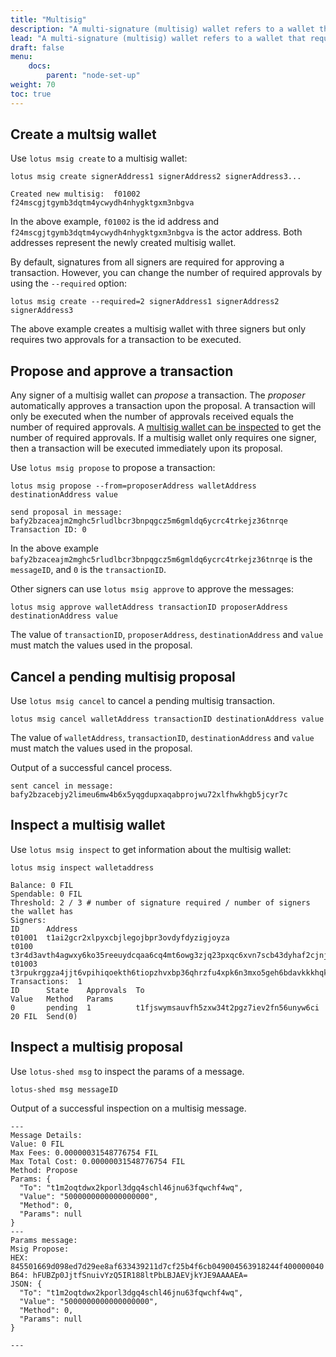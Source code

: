 ```yaml
---
title: "Multisig"
description: "A multi-signature (multisig) wallet refers to a wallet that requires multiple keys to authorize a `FIL` transactions."
lead: "A multi-signature (multisig) wallet refers to a wallet that requires multiple keys to authorize a `FIL` transactions."
draft: false
menu:
    docs:
        parent: "node-set-up"
weight: 70
toc: true
---
```


## Create a multsig wallet

Use `lotus msig create` to a multisig wallet:

```shell with-output
lotus msig create signerAddress1 signerAddress2 signerAddress3...
```
```
Created new multisig:  f01002 f24mscgjtgymb3dqtm4ycwydh4nhygktgxm3nbgva
```

In the above example, `f01002` is the id address and `f24mscgjtgymb3dqtm4ycwydh4nhygktgxm3nbgva` is the actor address. Both addresses represent the newly created multisig wallet.

By default, signatures from all signers are required for approving a transaction. However, you can change the number of required approvals by using the `--required` option:

```shell
lotus msig create --required=2 signerAddress1 signerAddress2 signerAddress3
```

The above example creates a multisig wallet with three signers but only requires two approvals for a transaction to be executed.

## Propose and approve a transaction

Any signer of a multisig wallet can _propose_ a transaction. The _proposer_ automatically approves a transaction upon the proposal. A transaction will only be executed when the number of approvals received equals the number of required approvals. A [multisig wallet can be inspected](#inspect-a-multisig-wallet) to get the number of required approvals. If a multisig wallet only requires one signer, then a transaction will be executed immediately upon its proposal.

Use `lotus msig propose` to propose a transaction:

````shell with-output
lotus msig propose --from=proposerAddress walletAddress destinationAddress value
````
````
send proposal in message:  bafy2bzaceajm2mghc5rludlbcr3bnpqgcz5m6gmldq6ycrc4trkejz36tnrqe
Transaction ID: 0
````

In the above example `bafy2bzaceajm2mghc5rludlbcr3bnpqgcz5m6gmldq6ycrc4trkejz36tnrqe` is the `messageID`, and `0` is the `transactionID`.

Other signers can use `lotus msig approve` to approve the messages:

```shell
lotus msig approve walletAddress transactionID proposerAddress destinationAddress value
```

The value of `transactionID`, `proposerAddress`, `destinationAddress` and `value` must match the values used in the proposal.

## Cancel a pending multisig proposal

Use `lotus msig cancel` to cancel a pending multisig transaction. 

```shell
lotus msig cancel walletAddress transactionID destinationAddress value
```

The value of `walletAddress`, `transactionID`, `destinationAddress` and `value` must match the values used in the proposal.

Output of a successful cancel process.

```shell
sent cancel in message:  bafy2bzacebjy2limeu6mw4b6x5yqgdupxaqabprojwu72xlfhwkhgb5jcyr7c
```
## Inspect a multisig wallet

Use `lotus msig inspect` to get information about the multisig wallet:

```shell with-output
lotus msig inspect walletaddress
```
```
Balance: 0 FIL
Spendable: 0 FIL
Threshold: 2 / 3 # number of signature required / number of signers the wallet has
Signers:
ID      Address
t01001  t1ai2gcr2xlpyxcbjlegojbpr3ovdyfdyzigjoyza
t0100   t3r4d3avth4agwxy6ko35reeuydcqaa6cq4mt6owg3zjq23pxqc6xvn7scb43dyhaf2cjnjhtioek6innbpgda
t01003  t3rpukrggza4jjt6vpihiqoekth6tiopzhvxbp36qhrzfu4xpk6n3mxo5geh6bdavkkkhqk7owt2an2wrundtq
Transactions:  1
ID      State    Approvals  To                                         Value   Method   Params
0       pending  1          t1fjswymsauvfh5zxw34t2pgz7iev2fn56unyw6ci  20 FIL  Send(0)
```

## Inspect a multisig proposal
Use `lotus-shed msg` to inspect the params of a message.

```shell
lotus-shed msg messageID
```

Output of a successful inspection on a multisig message.

```plaintext
---
Message Details:
Value: 0 FIL
Max Fees: 0.00000031548776754 FIL
Max Total Cost: 0.00000031548776754 FIL
Method: Propose
Params: {
  "To": "t1m2oqtdwx2kporl3dgq4schl46jnu63fqwchf4wq",
  "Value": "5000000000000000000",
  "Method": 0,
  "Params": null
}
---
Params message:
Msig Propose:
HEX: 845501669d098ed7d29ee8af633439211d7cf25b4f6cb049004563918244f400000040
B64: hFUBZp0JjtfSnuivYzQ5IR188ltPbLBJAEVjkYJE9AAAAEA=
JSON: {
  "To": "t1m2oqtdwx2kporl3dgq4schl46jnu63fqwchf4wq",
  "Value": "5000000000000000000",
  "Method": 0,
  "Params": null
}

---
```
